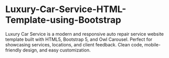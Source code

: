# Luxury-Car-Service-HTML-Template-using-Bootstrap
Luxury Car Service is a modern and responsive auto repair service website template built with HTML5, Bootstrap 5, and Owl Carousel. Perfect for showcasing services, locations, and client feedback. Clean code, mobile-friendly design, and easy customization.
